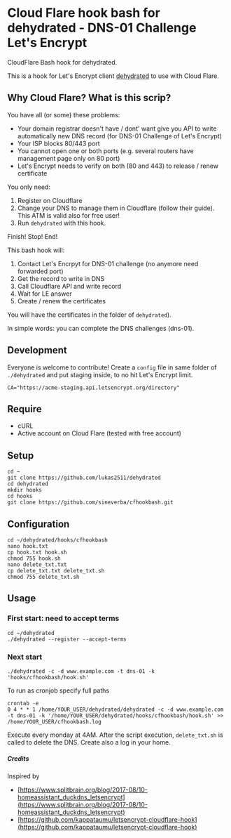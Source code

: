 # Cloud Flare hook bash for dehydrated - DNS-01 Challenge Let's Encrypt

CloudFlare Bash hook for dehydrated.

This is a hook for Let's Encrypt client [dehydrated](https://github.com/lukas2511/dehydrated) to use with Cloud Flare.

## Why Cloud Flare? What is this scrip?

You have all (or some) these problems:

+ Your domain registrar doesn't have / dont' want give you API to write automatically new DNS record (for DNS-01 Challenge of Let's Encrypt)
+ Your ISP blocks 80/443 port
+ You cannot open one or both ports (e.g. several routers have management page only on 80 port)
+ Let's Encrypt needs to verify on both (80 and 443) to release / renew certificate

You only need:

1. Register on Cloudflare
2. Change your DNS to manage them in Cloudflare (follow their guide). This ATM is valid also for free user!
3. Run `dehydrated` with this hook.

Finish! Stop! End!

This bash hook will:

1. Contact Let's Encrpyt for DNS-01 challenge (no anymore need forwarded port)
2. Get the record to write in DNS
3. Call Cloudflare API and write record
4. Wait for LE answer
5. Create / renew the certificates

You will have the certificates in the folder of `dehydrated`).

In simple words: you can complete the DNS challenges (dns-01).

## Development
Everyone is welcome to contribute!
Create a `config` file in same folder of `./dehydrated` and put staging inside, to no hit Let's Encrypt limit.

```
CA="https://acme-staging.api.letsencrypt.org/directory"
```

## Require
+ cURL
+ Active account on Cloud Flare (tested with free account)

## Setup
```
cd ~
git clone https://github.com/lukas2511/dehydrated
cd dehydrated
mkdir hooks
cd hooks
git clone https://github.com/sineverba/cfhookbash.git
```


## Configuration
```
cd ~/dehydrated/hooks/cfhookbash
nano hook.txt
cp hook.txt hook.sh
chmod 755 hook.sh
nano delete_txt.txt
cp delete_txt.txt delete_txt.sh
chmod 755 delete_txt.sh
```

## Usage

### First start: need to accept terms
```
cd ~/dehydrated
./dehydrated --register --accept-terms
```

### Next start
```
./dehydrated -c -d www.example.com -t dns-01 -k 'hooks/cfhookbash/hook.sh'
```

To run as cronjob specify full paths

```
crontab -e
0 4 * * 1 /home/YOUR_USER/dehydrated/dehydrated -c -d www.example.com -t dns-01 -k '/home/YOUR_USER/dehydrated/hooks/cfhookbash/hook.sh' >> /home/YOUR_USER/cfhookbash.log
```
Execute every monday at 4AM. After the script execution, `delete_txt.sh` is called to delete the DNS. Create also a log in your home.

##### Credits
Inspired by
+ [https://www.splitbrain.org/blog/2017-08/10-homeassistant_duckdns_letsencrypt](https://www.splitbrain.org/blog/2017-08/10-homeassistant_duckdns_letsencrypt)
+ [https://github.com/kappataumu/letsencrypt-cloudflare-hook](https://github.com/kappataumu/letsencrypt-cloudflare-hook)
